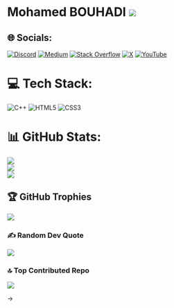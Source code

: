 # Mohamed BOUHADI   ![](https://komarev.com/ghpvc/?username=bouhadi-m3d)


## 🌐 Socials:
[![Discord](https://img.shields.io/badge/Discord-%237289DA.svg?logo=discord&logoColor=white)](https://discord.gg/chrollo_m3d) [![Medium](https://img.shields.io/badge/Medium-12100E?logo=medium&logoColor=white)](https://medium.com/@https://medium.com/@medbouhadi69) [![Stack Overflow](https://img.shields.io/badge/-Stackoverflow-FE7A16?logo=stack-overflow&logoColor=white)](https://stackoverflow.com/users/https://stackoverflow.com/users/26265681/chrollo-m3d) [![X](https://img.shields.io/badge/X-black.svg?logo=X&logoColor=white)](https://x.com/https://x.com/ChrolloM3d) [![YouTube](https://img.shields.io/badge/YouTube-%23FF0000.svg?logo=YouTube&logoColor=white)](https://youtube.com/@https://www.youtube.com/channel/UC63QDmwdwt9XV_VlLQPu2gQ) 

# 💻 Tech Stack:
![C++](https://img.shields.io/badge/c++-%2300599C.svg?style=plastic&logo=c%2B%2B&logoColor=white) ![HTML5](https://img.shields.io/badge/html5-%23E34F26.svg?style=plastic&logo=html5&logoColor=white) ![CSS3](https://img.shields.io/badge/css3-%231572B6.svg?style=plastic&logo=css3&logoColor=white)
# 📊 GitHub Stats:
![](https://github-readme-stats.vercel.app/api?username=bouhadi-m3d&theme=radical&hide_border=false&include_all_commits=false&count_private=false)<br/>
![](https://github-readme-streak-stats.herokuapp.com/?user=bouhadi-m3d&theme=radical&hide_border=false)<br/>
![](https://github-readme-stats.vercel.app/api/top-langs/?username=bouhadi-m3d&theme=radical&hide_border=false&include_all_commits=false&count_private=false&layout=compact)

## 🏆 GitHub Trophies
![](https://github-profile-trophy.vercel.app/?username=bouhadi-m3d&theme=radical&no-frame=false&no-bg=true&margin-w=4)

### ✍️ Random Dev Quote
![](https://quotes-github-readme.vercel.app/api?type=horizontal&theme=radical)

### 🔝 Top Contributed Repo
![](https://github-contributor-stats.vercel.app/api?username=bouhadi-m3d&limit=5&theme=radical&combine_all_yearly_contributions=true)

->
